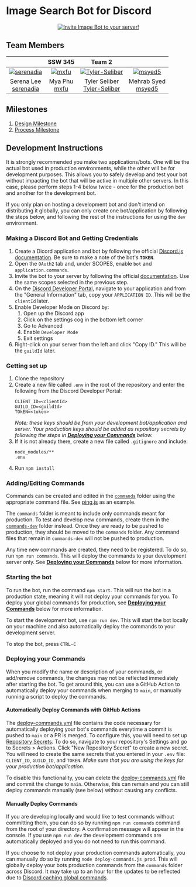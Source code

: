 # Image Search Bot for Discord

<div align="center">
    <a href="https://discord.com/api/oauth2/authorize?client_id=950561099453968394&permissions=0&scope=bot%20applications.commands">
        <img src="https://docs.google.com/drawings/d/e/2PACX-1vT8NvgkGLPm2xX0W5kTat9bEcm_m57PQrYqdG4c0J__qLye9fRU-EH4ixTwe3xnHSa6eFYT5YgWVup8/pub?w=356&h=75" alt="Invite Image Bot to your server!"/>
    </a>
</div>

## Team Members

|                                                                                                    | SSW 345                                                                                  | Team 2                                                                                                     |                                                                                              |
| :------------------------------------------------------------------------------------------------: | :--------------------------------------------------------------------------------------: | :--------------------------------------------------------------------------------------------------------: | :------------------------------------------------------------------------------------------: |
| [![serenadia](https://avatars.githubusercontent.com/u/56970671?v=4)](https://github.com/serenadia) | [![mxfu](https://avatars.githubusercontent.com/u/97979359?v=4)](https://github.com/mxfu) | [![Tyler-Seliber](https://avatars.githubusercontent.com/u/42685071?v=4)](https://github.com/Tyler-Seliber) | [![msyed5](https://avatars.githubusercontent.com/u/77374947?v=4)](https://github.com/msyed5) |
| Serena Lee <br> [serenadia](https://github.com/serenadia)                                          | Mya Phu <br> [mxfu](https://github.com/mxfu)                                             | Tyler Seliber <br> [Tyler-Seliber](https://github.com/Tyler-Seliber)                                       | Mehrab Syed <br> [msyed5](https://github.com/msyed5)                                         |

## Milestones
1. [Design Milestone](DESIGN.md)
2. [Process Milestone](PROCESS.md)

## Development Instructions
It is strongly recommended you make two applications/bots. One will be the actual bot used in production environments, while the other will be for development purposes. This allows you to safely develop and test your bot without impacting the bot that will be active in multiple other servers. In this case, please perform steps 1-4 below twice - once for the production bot and another for the development bot. 

If you only plan on hosting a development bot and don't intend on distributing it globally, you can only create one bot/application by following the steps below, and following the rest of the instructions for using the `dev` environment.
### Making a Discord Bot and Getting Credentials
1. Create a Dicord application and bot by following the official [Discord.js documentation](https://discordjs.guide/preparations/setting-up-a-bot-application.html#creating-your-bot). Be sure to make a note of the bot's **`TOKEN`**.
2. Open the `OAuth2` tab and, under SCOPES, enable `bot` and `application.commands`.
3. Invite the bot to your server by following the official [documentation](https://discordjs.guide/preparations/adding-your-bot-to-servers.html). Use the same scopes selected in the previous step.
4. On the [Discord Developer Portal](https://discord.com/developers/), navigate to your application and from the "General Information" tab, copy your `APPLICATION ID`. This will be the `clientId` later.
5. Enable Developer Mode on Discord by:
    1. Open up the Discord app
    2. Click on the settings cog in the bottom left corner
    3. Go to Advanced
    4. Enable `Developer Mode`
    5. Exit settings
6. Right-click on your server from the left and click "Copy ID." This will be the `guildId` later.

### Getting set up
1. Clone the repository
2. Create a new file called  `.env` in the root of the repository and enter the following from the Discord Developer Portal:
    ```
    CLIENT_ID=<clientId>
    GUILD_ID=<guildId>
    TOkEN=<token>
    ```
    _Note: these keys should be from your development bot/application and server. Your production keys should be added as repository secrets by following the steps in [**Deploying your Commands**](#deploying-your-commands) below._
3. If it is not already there, create a new file called `.gitignore` and include:
      ```
      node_modules/**
      .env
      ```
4. Run `npm install`

### Adding/Editing Commands
Commands can be created and edited in the [`commands`](commands) folder using the appropriate command file. See [ping.js](commands-dev/ping.js) as an example.

The `commands` folder is meant to include only commands meant for production. To test and develop new commands, create them in the [`commands-dev`](commands-dev) folder instead. Once they are ready to be pushed to production, they should be moved to the `commands` folder. Any command files that remain in `commands-dev` will not be pushed to production.

Any time new commands are created, they need to be registered. To do so, run `npm run commands`. This will deploy the commands to your development server only. See [**Deploying your Commands**](#deploying-your-commands) below for more information.

### Starting the bot
To run the bot, run the command `npm start`. This will run the bot in a production state, meaning it will not deploy your commands for you. To deploy your global commands for production, see [**Deploying your Commands**](#deploying-your-commands) below for more information.

To start the development bot, use `npm run dev`. This will start the bot locally on your machine and also automatically deploy the commands to your development server.

To stop the bot, press `CTRL-C`

### Deploying your Commands
When you modify the name or description of your commands, or add/remove commands, the changes may not be reflected immediately after starting the bot. To get around this, you can use a GitHub Action to automatically deploy your commands when merging to `main`, or manually running a script to deploy the commands.

#### Automatically Deploy Commands with GitHub Actions
The [deploy-commands.yml](.github/workflows/deploy-commands.yml) file contains the code necessary for automatically deploying your bot's commands everytime a commit is pushed to `main` or a PR is merged. To configure this, you will need to set up [Repository Secrets](https://github.com/Azure/actions-workflow-samples/blob/master/assets/create-secrets-for-GitHub-workflows.md). To do so, navigate to your repository's Settings and go to Secrets > Actions. Click "New Repository Secret" to create a new secret. You will need to create the same secrets that you entered in your `.env` file: `CLIENT_ID`, `GUILD_ID`, and `TOKEN`. _Make sure that you are using the keys for your production bot/application._

To disable this functionality, you can delete the [deploy-commands.yml](.github/workflows/deploy-commands.yml) file and commit the change to `main`. Otherwise, this can remain and you can still deploy commands manually (see below) without causing any conflicts.

#### Manually Deploy Commands
If you are developing locally and would like to test commands without committing them, you can do so by running `npm run commands` command from the root of your directory. A confirmation message will appear in the console. If you use `npm run dev` the development commands are automatically deployed and you do not need to run this command.

If you choose to not deploy your production commands automatically, you can manually do so by running `node deploy-commands.js prod`. This will globally deploy your bots production commands from the `commands` folder across Discord. It may take up to an hour for the updates to be reflected due to [Discord caching global commands](https://canary.discord.com/developers/docs/interactions/application-commands#making-a-global-command).
